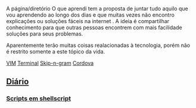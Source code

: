 A página/diretório O que aprendi tem a proposta de juntar tudo aquilo que vou aprendendo ao longo
dos dias e que muitas vezes não encontro explicações ou soluções fáceis na internet . A ideia é
compartilhar conhecimento para que outras pessoas encontrem com mais facilidade soluções para seus
problemas.

Aparentemente terão muitas coisas realacionadas à tecnologia, porém não é restrito somente a este
tópico da vida.

[VIM](vim.md)
[Terminal](linux.md)
[Skip-n-gram](https://github.com/giuliana-marquesi/skip_n_gram/blob/master/readme.md)
[Cordova](https://github.com/ViniciusBaptista/appeso/wiki/Cordova)



## [Diário](diario/) ##



### [Scripts em shellscript](https://github.com/giuliana-marquesi/scripts) ###
